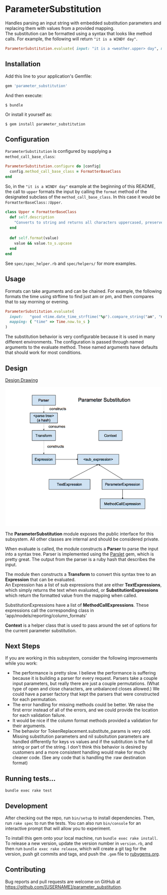 # ParameterSubstitution

Handles parsing an input string with embedded substitution parameters and replacing them with values from a provided mapping.  
The substitution can be formatted using a syntax that looks like method calls.  For example, the following will return `"it is a WINDY day"`.

```ruby
ParameterSubstitution.evaluate( input: "it is a <weather.upper> day", mapping: { "weather" => "windy" } )
```

## Installation

Add this line to your application's Gemfile:
```ruby
gem 'parameter_substitution'
```

And then execute:
```
$ bundle
```

Or install it yourself as:
```
$ gem install parameter_substitution
```


## Configuration

`ParameterSubstitution` is configured by supplying a `method_call_base_class`:
```ruby
ParameterSubstitution.configure do |config|
  config.method_call_base_class = FormatterBaseClass
end
```

So, in the `"it is a WINDY day"` example at the beginning of this README, the call to `upper` formats the input by calling the `format` method of the designated subclass of the `method_call_base_class`.
In this case it would be `FormatterBaseClass::Upper`.
```ruby
class Upper < FormatterBaseClass
  def self.description
    "Converts to string and returns all characters uppercased, preserves nil"
  end

  def self.format(value)
    value && value.to_s.upcase
  end
end
```

See `spec/spec_helper.rb` and `spec/helpers/` for more examples.


## Usage
Formats can take arguments and can be chained.  For example, the following formats the time using strftime to find just am or pm, and then compares that to say morning or evening.

```ruby
ParameterSubstitution.evaluate(
  input:   "good <time.date_time_strftime("%p").compare_string("am", "morning", "evening")>",
  mapping: { "time" => Time.now.to_s }
)
```

The substitution behavior is very configurable because it is used in many different environments.  The configuration is passed through named arguments to the evaluate method.  These named arguments have defaults that should work for most conditions.


## Design

[Design Drawing](https://docs.google.com/drawings/d/1A1nQVw_oh0dfN52pHNX19NtuEB5RY7RpM6Fv9bToGV4/edit)

![ParameterSubstitutionDesign](./parameter_subsitution_design.png)

The **ParameterSubstitution** module exposes the public interface for this subsystem.  All other classes are internal and should be considered private.

When evaluate is called, the module constructs a **Parser** to parse the input into a syntax tree.  Parser is implemented using the 
[Parslet](http://kschiess.github.io/parslet/) gem, which is pretty great.   The output from the parser is a ruby hash that describes the input.

The module then constructs a **Transform** to convert this syntax tree to an **Expression** that can be evaluated.  
An Expression has a list of sub expressions that are either **TextExpressions**, which simply returns the text when evaluated, or **SubstitutionExpressions** which return the formatted value from the mapping when called.  

SubstitutionExpressions have a list of **MethodCallExpressions**.   These expressions call the corresponding class in 'app/models/reporting/column_formats'  

**Context** is a helper class that is used to pass around the set of options for the current parameter substitution.  

## Next Steps

If you are working in this subsystem, consider the following improvements while you work:

 * The performance is pretty slow.  I believe the performance is suffering because it is building a parser for every request. Parsers take a couple input parameters, but really there are just a couple permutations.  (What type of open and close characters, are unbalanced closes allowed.)  We could have a parser factory that kept the parsers that were constructed for each permutation.
 * The error handling for missing methods could be better.  We raise the first error instead of all of the errors, and we could provide the location for each validation failure.
 * It would be nice if the column format methods provided a validation for their arguments.
 * The behavior for TokenReplacement.substitute_params is very odd.  Missing substitution parameters and nil subsitution parameters are handled differently for keys vs values and if the subtitution is the full string or part of the string.  I don't think this behavior is desired by customers and a more consistent handling would make for much cleaner code.  (See any code that is handling the :raw destination format)

## Running tests...

```
bundle exec rake test
```

## Development

After checking out the repo, run `bin/setup` to install dependencies. Then, run `rake spec` to run the tests. You can also run `bin/console` for an interactive prompt that will allow you to experiment.

To install this gem onto your local machine, run `bundle exec rake install`. To release a new version, update the version number in `version.rb`, and then run `bundle exec rake release`, which will create a git tag for the version, push git commits and tags, and push the `.gem` file to [rubygems.org](https://rubygems.org).

## Contributing

Bug reports and pull requests are welcome on GitHub at https://github.com/[USERNAME]/parameter_substitution.
